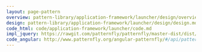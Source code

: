 ```yaml
---
layout: page-pattern
overview: pattern-library/application-framework/launcher/design/overview.md
design: pattern-library/application-framework/launcher/design/design.md
code_html: code/application-framework/launcher/code.md
impl_jquery: https://rawgit.com/patternfly/patternfly/master-dist/dist/tests/application-launcher.html
code_angular: http://www.patternfly.org/angular-patternfly/#/api/patternfly.navigation.component:pfApplicationLauncher
---
```

